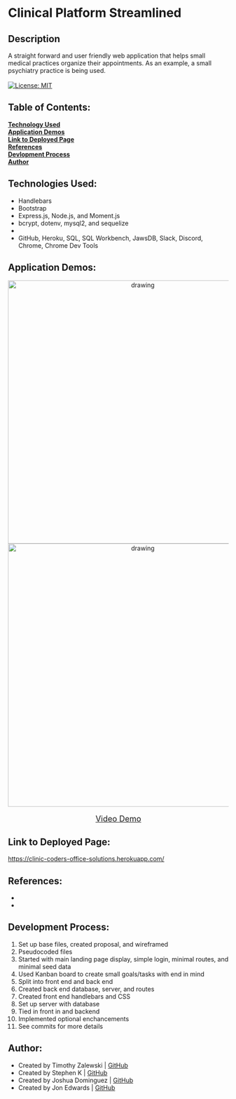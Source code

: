 # Clinical Platform Streamlined

## Description
A straight forward and user friendly web application that helps small medical practices organize their appointments. As an example, a small psychiatry practice is being used.<br /> <br />
[![License: MIT](https://img.shields.io/badge/License-MIT-yellow.svg)](https://opensource.org/licenses/MIT)

 ## Table of Contents:

  **[Technology Used](#technologies-used)** <br />
  **[Application Demos](#application-demos)** <br />
  **[Link to Deployed Page](#link-to-deployed-page)** <br />
  **[References](#references)** <br />
  **[Devlopment Process](#development-process)** <br />
  **[Author](#author)** <br />

## Technologies Used:
* Handlebars <br />
* Bootstrap <br />
* Express.js, Node.js, and Moment.js <br />
* bcrypt, dotenv, mysql2, and sequelize <br />
* 
* GitHub, Heroku, SQL, SQL Workbench, JawsDB, Slack, Discord, Chrome, Chrome Dev Tools <br />

## Application Demos:
<p align="center">
<img src="./demos/.png" alt="drawing" width="600" height="auto"/> <br />
<img src="./demos/.gif" alt="drawing" width="600" height="auto"/> <br /><br />
<font size="4"><a href="">Video Demo</a></font> 
</p>

## Link to Deployed Page:
https://clinic-coders-office-solutions.herokuapp.com/

## References:
* 
* 

## Development Process:
1. Set up base files, created proposal, and wireframed <br />
2. Pseudocoded files <br />
3. Started with main landing page display, simple login, minimal routes, and minimal seed data <br />
4. Used Kanban board to create small goals/tasks with end in mind <br />
5. Split into front end and back end <br />
6. Created back end database, server, and routes <br />
7. Created front end handlebars and CSS <br />
8. Set up server with database <br />
9. Tied in front in and backend <br />
10. Implemented optional enchancements <br />
11. See commits for more details <br />

## Author:
* Created by Timothy Zalewski | [GitHub](https://github.com/Tim-Zebra)
* Created by Stephen K | [GitHub](https://github.com/skelly2022)
* Created by Joshua Dominguez | [GitHub](https://github.com/jcd2k)
* Created by Jon Edwards | [GitHub](https://github.com/JonNotJohn440)
